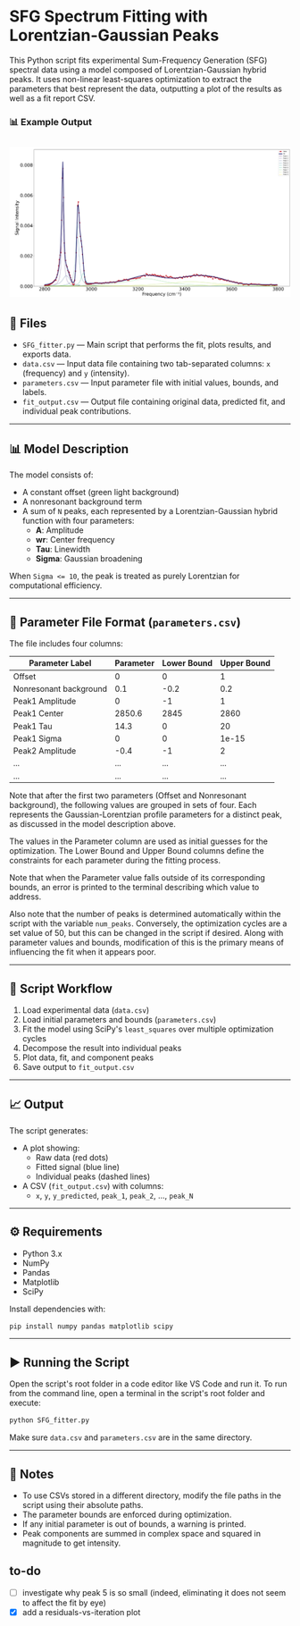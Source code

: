 # SFG Spectrum Fitting with Lorentzian-Gaussian Peaks

This Python script fits experimental Sum-Frequency Generation (SFG) spectral data using a model composed of Lorentzian-Gaussian hybrid peaks. It uses non-linear least-squares optimization to extract the parameters that best represent the data, outputting a plot of the results as well as a fit report CSV.

### 📊 Example Output

![example fit](exports/figure.png)
---

## 📁 Files

- `SFG_fitter.py` — Main script that performs the fit, plots results, and exports data.
- `data.csv` — Input data file containing two tab-separated columns: `x` (frequency) and `y` (intensity).
- `parameters.csv` — Input parameter file with initial values, bounds, and labels.
- `fit_output.csv` — Output file containing original data, predicted fit, and individual peak contributions.

---

## 📊 Model Description

The model consists of:

- A constant offset (green light background)
- A nonresonant background term
- A sum of `N` peaks, each represented by a Lorentzian-Gaussian hybrid function with four parameters:
  - **A**: Amplitude
  - **wr**: Center frequency
  - **Tau**: Linewidth
  - **Sigma**: Gaussian broadening

When `Sigma <= 10`, the peak is treated as purely Lorentzian for computational efficiency.

---

## 🧾 Parameter File Format (`parameters.csv`)

The file includes four columns:

| Parameter Label         | Parameter | Lower Bound | Upper Bound |
|-------------------------|-----------|-------------|-------------|
| Offset                  | 0         | 0           | 1           |
| Nonresonant background  | 0.1       | -0.2        | 0.2         |
| Peak1 Amplitude         | 0         | -1          | 1           |
| Peak1 Center            | 2850.6    | 2845        | 2860        |
| Peak1 Tau               | 14.3      | 0           | 20          |
| Peak1 Sigma             | 0         | 0           | 1e-15       |
| Peak2 Amplitude         | -0.4      | -1          | 2           |
| ...             | ...    | ...        | ...        |
| ...             | ...    | ...        | ...        |

Note that after the first two parameters (Offset and Nonresonant background), the following values are grouped in sets of four.  Each represents the Gaussian-Lorentzian profile parameters for a distinct peak, as discussed in the model description above.

The values in the Parameter column are used as initial guesses for the optimization. The Lower Bound and Upper Bound columns define the constraints for each parameter during the fitting process.

Note that when the Parameter value falls outside of its corresponding bounds, an error is printed to the terminal describing which value to address.

Also note that the number of peaks is determined automatically within the script with the variable `num_peaks`. Conversely, the optimization cycles are a set value of 50, but this can be changed in the script if desired.  Along with parameter values and bounds, modification of this is the primary means of influencing the fit when it appears poor.

---

## 🔁 Script Workflow

1. Load experimental data (`data.csv`)
2. Load initial parameters and bounds (`parameters.csv`)
3. Fit the model using SciPy's `least_squares` over multiple optimization cycles
4. Decompose the result into individual peaks
5. Plot data, fit, and component peaks
6. Save output to `fit_output.csv`

---

## 📈 Output

The script generates:

- A plot showing:
  - Raw data (red dots)
  - Fitted signal (blue line)
  - Individual peaks (dashed lines)
- A CSV (`fit_output.csv`) with columns:
  - `x`, `y`, `y_predicted`, `peak_1`, `peak_2`, ..., `peak_N`

---

## ⚙️ Requirements

- Python 3.x
- NumPy
- Pandas
- Matplotlib
- SciPy

Install dependencies with:

```bash
pip install numpy pandas matplotlib scipy
```

---

## ▶️ Running the Script

Open the script's root folder in a code editor like VS Code and run it.  To run from the command line, open a terminal in the script's root folder and execute:

```bash
python SFG_fitter.py
```

Make sure `data.csv` and `parameters.csv` are in the same directory.

---

## 🧠 Notes

- To use CSVs stored in a different directory, modify the file paths in the script using their absolute paths.
- The parameter bounds are enforced during optimization.
- If any initial parameter is out of bounds, a warning is printed.
- Peak components are summed in complex space and squared in magnitude to get intensity.

## to-do

- [ ] investigate why peak 5 is so small (indeed, eliminating it does not seem to affect the fit by eye)
- [x] add a residuals-vs-iteration plot